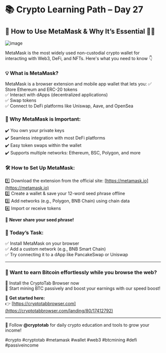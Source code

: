 # 📚 Crypto Learning Path – Day 27
## 📍 How to Use MetaMask & Why It’s Essential 🔐🦊
![image](https://github.com/user-attachments/assets/04623f60-2e61-4f12-abb1-cc137707984e)

MetaMask is the most widely used non-custodial crypto wallet for interacting with Web3, DeFi, and NFTs. Here's what you need to know 👇

### 💡 What is MetaMask?
MetaMask is a browser extension and mobile app wallet that lets you:
✅ Store Ethereum and ERC-20 tokens  
✅ Interact with dApps (decentralized applications)  
✅ Swap tokens  
✅ Connect to DeFi platforms like Uniswap, Aave, and OpenSea  

### 🔐 Why MetaMask is Important:
✔️ You own your private keys  
✔️ Seamless integration with most DeFi platforms  
✔️ Easy token swaps within the wallet  
✔️ Supports multiple networks: Ethereum, BSC, Polygon, and more  

### 🛠 How to Set Up MetaMask:

1️⃣ Download the extension from the official site: [https://metamask.io](https://metamask.io)  
2️⃣ Create a wallet & save your 12-word seed phrase offline  
3️⃣ Add networks (e.g., Polygon, BNB Chain) using chain data  
4️⃣ Import or receive tokens  

🚨 **Never share your seed phrase!**

### 🧪 Today’s Task:
✅ Install MetaMask on your browser  
✅ Add a custom network (e.g., BNB Smart Chain)  
✅ Try connecting it to a dApp like PancakeSwap or Uniswap  

---

### 💸 Want to earn Bitcoin effortlessly while you browse the web?

🔹 Install the CryptoTab Browser now  
🔹 Start mining BTC passively and boost your earnings with our speed boost!  

🎁 **Get started here:**  
👉 [https://cryptotabbrowser.com](https://cryptotabbrowser.com/landing/80/17412792)

---

📢 Follow **@cryptotab** for daily crypto education and tools to grow your income!

#crypto #cryptotab #metamask #wallet #web3 #btcmining #defi #passiveincome
